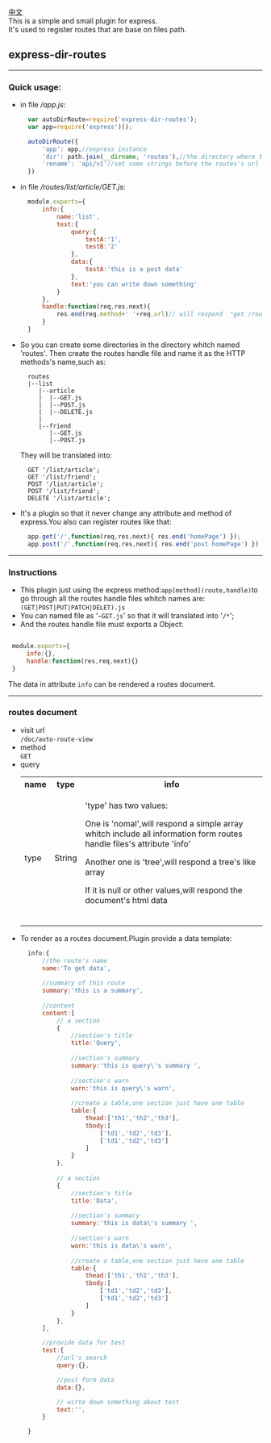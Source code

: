 [中文](./README_zh.md)  
This is a simple and small plugin for express.  
It's used to register routes that are base on files path. 

## express-dir-routes
---
### Quick usage:
* in file */app.js*:
  ```javascript
    var autoDirRoute=require('express-dir-routes');
    var app=require('express')();

    autoDirRoute({
        'app': app,//express instance 
        'dir': path.join(__dirname, 'routes'),//the directory where the routes file is
        'rename': 'api/v1'//set some strings before the routes's url
    })
  ```
  
* in file */routes/list/article/GET.js*:
  ```javascript
    module.exports={
        info:{
            name:'list',
            test:{
                query:{
                    testA:'1',
                    testB:'2'
                },
                data:{
                    testA:'this is a post data'
                },
                text:'you can write down something'
            }
        },
        handle:function(req,res,next){
            res.end(req.method+' '+req.url)// will respond  "get /routes/list/article"
        }
    }
  ```

* So you can create some directories in the directory whitch named 'routes'.
Then create the routes handle file and name it as the HTTP methods's name,such as:
  ```
    routes
    |--list
       |--article
       |  |--GET.js
       |  |--POST.js
       |  |--DELETE.js
       |  
       |--friend
          |--GET.js
          |--POST.js
  ```
  They will be translated into:
  ```http
    GET '/list/article';
    GET '/list/friend';
    POST '/list/article';
    POST '/list/friend';
    DELETE '/list/article';
  ```

* It's a plugin so that it never change any attribute and method of express.You also can register routes like that:
  ```javascript
    app.get('/',function(req,res,next){ res.end('homePage') }); 
    app.post('/',function(req,res,next){ res.end('post homePage') }) 
  ```

---
### Instructions
* This plugin just using the express method:`app[method](route,handle)`to go through all the routes handle files whitch names are:`(GET|POST|PUT|PATCH|DELET).js`
* You can named file as '`~GET.js`' so that it will translated into '`/*`';
* And the routes handle file must exports a Object:
 ```javascript 
 
  module.exports={
      info:{},
      handle:function(res,req,next){}
  }
  ``` 
  The data in attribute `info` can be rendered a routes document.

---
###  routes document
* visit url  
`/doc/auto-route-view`
* method  
`GET`
* query<table>
        <tr><th>name</th><th>type</th><th>info</th></tr>
        <tr><td>type</td><td>String</td><td>
            <p>'type' has two values:</p>
            <p>One is 'nomal',will respond a simple array whitch include all information form routes handle files's attribute 'info'</p>
            <p>Another one is 'tree',will respond a tree's like array</p>
            <p>If it is null or other values,will respond the document's html data</p>    
        </td></tr>
  </table>
* To render as a routes document.Plugin provide a data template:
  ```javascript
    info:{
        //the route's name
        name:'To get data',
        
        //summary of this route
        summary:'this is a summary',
        
        //content
        content:[
            // a section
            {
                //section's title
                title:'Query',
                
                //section's summary
                summary:'this is query\'s summary ',
                
                //section's warn
                warn:'this is query\'s warn',
                
                //create a table,one section just have one table
                table:{
                    thead:['th1','th2','th3'],
                    tbody:[
                        ['td1','td2','td3'],
                        ['td1','td2','td3']
                    ]
                }
            },
            
            // a section
            {
                //section's title
                title:'Data',
                
                //section's summary
                summary:'this is data\'s summary ',
                
                //section's warn
                warn:'this is data\'s warn',
                
                //create a table,one section just have one table
                table:{
                    thead:['th1','th2','th3'],
                    tbody:[
                        ['td1','td2','td3'],
                        ['td1','td2','td3']
                    ]
                }
            },
        ],

        //provide data for test
        test:{
            //url's search
            query:{},

            //post form data
            data:{},

            // wirte down something about test 
            text:'',
        }

    }
  ```

